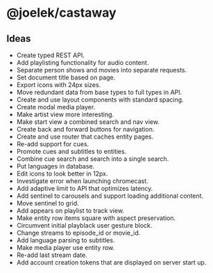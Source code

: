 # @joelek/castaway

## Ideas

* Create typed REST API.
* Add playlisting functionality for audio content.
* Separate person shows and movies into separate requests.
* Set document title based on page.
* Export icons with 24px sizes.
* Move redundant data from base types to full types in API.
* Create and use layout components with standard spacing.
* Create modal media player.
* Make artist view more interesting.
* Make start view a combined search and nav view.
* Create back and forward buttons for navigation.
* Create and use router that caches entity pages.
* Re-add support for cues.
* Promote cues and subtitles to entities.
* Combine cue search and search into a single search.
* Put languages in database.
* Edit icons to look better in 12px.
* Investigate error when launching chromecast.
* Add adaptive limit to API that optimizes latency.
* Add sentinel to carousels and support loading additional content.
* Move sentinel to grid.
* Add appears on playlist to track view.
* Make entity row items square with aspect preservation.
* Circumvent initial playblack user gesture block.
* Change streams to episode_id or movie_id.
* Add language parsing to subtitles.
* Make media player use entity row.
* Re-add last stream date.
* Add account creation tokens that are displayed on server start up.
